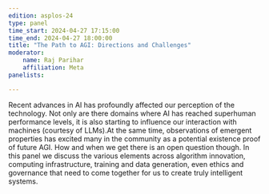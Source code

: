 ```yaml
---
edition: asplos-24
type: panel
time_start: 2024-04-27 17:15:00
time_end: 2024-04-27 18:00:00
title: "The Path to AGI: Directions and Challenges"
moderator:
    name: Raj Parihar
    affiliation: Meta
panelists:

---
```


Recent advances in AI has profoundly affected our perception of the technology. Not only are there domains where AI has reached superhuman performance levels, it is also starting to influence our interaction with machines (courtesy of LLMs).At the same time, observations of emergent properties has excited many in the community as a potential existence proof of future AGI. How and when we get there is an open question though. In this panel we discuss the various elements across algorithm innovation, computing infrastructure, training and data generation, even ethics and governance that need to come together for us to create truly intelligent systems.
